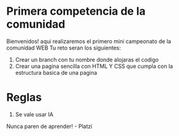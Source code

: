 # Primera competencia de la comunidad

Bienvenidos! aqui realizaremos el primero mini campeonato de la comunidad WEB
Tu reto seran los siguientes:

1. Crear un branch con tu nombre donde alojaras el codigo
2. Crear una pagina sencilla con HTML Y CSS que cumpla con la estructura basica de una pagina

# Reglas

1. Se vale usar IA

Nunca paren de aprender!
    - Platzi